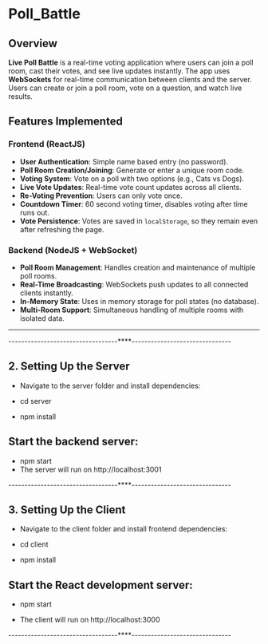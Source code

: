 # Poll_Battle



## Overview

**Live Poll Battle** is a real-time voting application where users can join a poll room, cast their votes, and see live updates instantly. The app uses **WebSockets** for real-time communication between clients and the server. Users can create or join a poll room, vote on a question, and watch live results.

## Features Implemented

### Frontend (ReactJS)

- **User Authentication**: Simple name based entry (no password).
- **Poll Room Creation/Joining**: Generate or enter a unique room code.
- **Voting System**: Vote on a poll with two options (e.g., Cats vs Dogs).
- **Live Vote Updates**: Real-time vote count updates across all clients.
- **Re-Voting Prevention**: Users can only vote once.
- **Countdown Timer**: 60 second voting timer, disables voting after time runs out.
- **Vote Persistence**: Votes are saved in `localStorage`, so they remain even after refreshing the page.

### Backend (NodeJS + WebSocket)

- **Poll Room Management**: Handles creation and maintenance of multiple poll rooms.
- **Real-Time Broadcasting**: WebSockets push updates to all connected clients instantly.
- **In-Memory State**: Uses in memory storage for poll states (no database).
- **Multi-Room Support**: Simultaneous handling of multiple rooms with isolated data.

---


----------------------------------\*\*\*\*-------------------------------

## 2. Setting Up the Server

- Navigate to the server folder and install dependencies:

- cd server
- npm install

## Start the backend server:

- npm start
- The server will run on http://localhost:3001

----------------------------------\*\*\*\*-------------------------------

## 3. Setting Up the Client

- Navigate to the client folder and install frontend dependencies:

- cd client
- npm install

## Start the React development server:

- npm start

- The client will run on http://localhost:3000

----------------------------------\*\*\*\*-------------------------------
